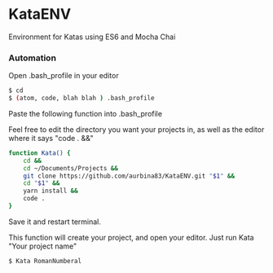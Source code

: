 # KataENV
Environment for Katas using ES6 and Mocha Chai

### Automation
Open .bash_profile in your editor

```sh
$ cd
$ (atom, code, blah blah ) .bash_profile
```
Paste the following function into .bash_profile

Feel free to edit the directory you want your projects in, as well as the editor where it says "code . &&"

```sh
function Kata() {
    cd && 
    cd ~/Documents/Projects && 
    git clone https://github.com/aurbina83/KataENV.git "$1" &&
    cd "$1" &&
    yarn install &&
    code .
}
```

Save it and restart terminal. 

This function will create your project, and open your editor.
Just run Kata "Your project name"

```sh
$ Kata RomanNumberal
```
